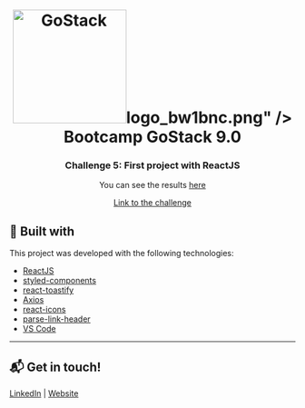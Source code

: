 <h1 align="center">
    <img alt="GoStack" src="https://rocketseat-cdn.s3-sa-east-1.amazonaws.com/bootcamp-header.png" width="200px" />logo_bw1bnc.png" />
    <br>
    Bootcamp GoStack 9.0
</h1>

<h3 align="center">
  Challenge 5: First project with ReactJS
</h3>

<p align="center">
You can see the results <a href="https://upbeat-archimedes-82340a.netlify.com/">here</a>
</p>

<p align="center">
<a href="https://github.com/Rocketseat/bootcamp-gostack-desafio-05/blob/master/README.md">Link to the challenge</a>
</p>

## :rocket: Built with

This project was developed with the following technologies:

-  [ReactJS](https://reactjs.org/)
-  [styled-components](https://www.styled-components.com/)
-  [react-toastify](https://github.com/fkhadra/react-toastify)
-  [Axios](https://github.com/axios/axios)
-  [react-icons](https://react-icons.netlify.com/)
-  [parse-link-header](https://www.npmjs.com/package/parse-link-header)
-  [VS Code](https://code.visualstudio.com/)

---

## :mailbox_with_mail: Get in touch!

[LinkedIn](https://www.linkedin.com/in/stefanosaffran/) | [Website](https://stefanosaffran.com)


